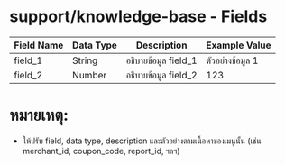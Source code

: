 # support/knowledge-base - Fields

| Field Name | Data Type | Description | Example Value |
|------------|-----------|-------------|---------------|
| field_1    | String    | อธิบายข้อมูล field_1 | ตัวอย่างข้อมูล 1 |
| field_2    | Number    | อธิบายข้อมูล field_2 | 123 |

# หมายเหตุ:
- ให้ปรับ field, data type, description และตัวอย่างตามเนื้อหาของเมนูนั้น (เช่น merchant_id, coupon_code, report_id, ฯลฯ)
